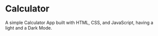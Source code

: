 # Calculator

A simple Calculator App built with HTML, CSS, and JavaScript, having a light and a Dark Mode.


